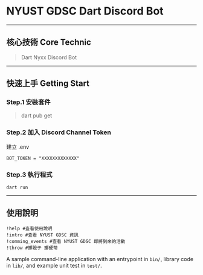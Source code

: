 # NYUST GDSC Dart Discord Bot

---

## 核心技術 Core Technic

> Dart Nyxx Discord Bot

---

## 快速上手 Getting Start


### Step.1 安裝套件

> dart pub get 

### Step.2 加入 Discord Channel Token

建立 .env

```shell
BOT_TOKEN = "XXXXXXXXXXXXX"
```

### Step.3 執行程式

```
dart run
```

---

## 使用說明

```shell
!help #查看使用說明
!intro #查看 NYUST GDSC 資訊
!comming_events #查看 NYUST GDSC 即將到來的活動
!throw #擲骰子 擲硬幣
```

A sample command-line application with an entrypoint in `bin/`, library code
in `lib/`, and example unit test in `test/`.
